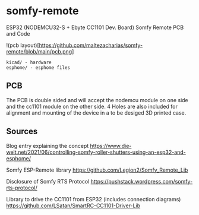 # somfy-remote
ESP32 (NODEMCU32-S + Ebyte CC1101 Dev. Board) Somfy Remote PCB and Code

!(pcb layout)[https://github.com/maltezacharias/somfy-remote/blob/main/pcb.png]


    kicad/ - hardware
    esphome/ - esphome files

## PCB

The PCB is double sided and will accept the nodemcu module on one side and the cc1101 module on the other side. 4 Holes are also included for alignment and mounting of the device in a to be desiged 3D printed case.

## Sources

Blog entry explaining the concept
https://www.die-welt.net/2021/06/controlling-somfy-roller-shutters-using-an-esp32-and-esphome/

Somfy ESP-Remote library 
https://github.com/Legion2/Somfy_Remote_Lib

Disclosure of Somfy RTS Protocol
https://pushstack.wordpress.com/somfy-rts-protocol/

Library to drive the CC1101 from ESP32 (includes connection diagrams)
https://github.com/LSatan/SmartRC-CC1101-Driver-Lib
